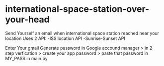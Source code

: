 # international-space-station-over-your-head
Send Yourself an email when international space station reached near your location
Uses 2 API:
-ISS location API
-Sunrise-Sunset API

Enter Your gmail
Generate password in Google accound manager > in 2 step verfication > create your app password > paste that password in MY_PASS in main.py 
